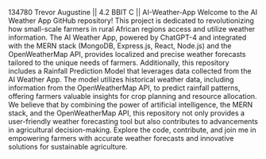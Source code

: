 134780 Trevor Augustine || 4.2 BBIT C || AI-Weather-App
Welcome to the AI Weather App GitHub repository! This project is dedicated to revolutionizing how small-scale farmers in rural African regions access and utilize weather information. The AI Weather App, powered by ChatGPT-4 and integrated with the MERN stack (MongoDB, Express.js, React, Node.js) and the OpenWeatherMap API, provides localized and precise weather forecasts tailored to the unique needs of farmers. Additionally, this repository includes a Rainfall Prediction Model that leverages data collected from the AI Weather App. The model utilizes historical weather data, including information from the OpenWeatherMap API, to predict rainfall patterns, offering farmers valuable insights for crop planning and resource allocation. We believe that by combining the power of artificial intelligence, the MERN stack, and the OpenWeatherMap API, this repository not only provides a user-friendly weather forecasting tool but also contributes to advancements in agricultural decision-making. Explore the code, contribute, and join me in empowering farmers with accurate weather forecasts and innovative solutions for sustainable agriculture.
